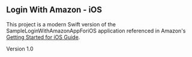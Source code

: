 ## Login With Amazon - iOS 

This project is a modern Swift version of the SampleLoginWithAmazonAppForiOS application referenced in Amazon's [Getting Started for iOS Guide](http://login.amazon.com/ios). 

Version 1.0